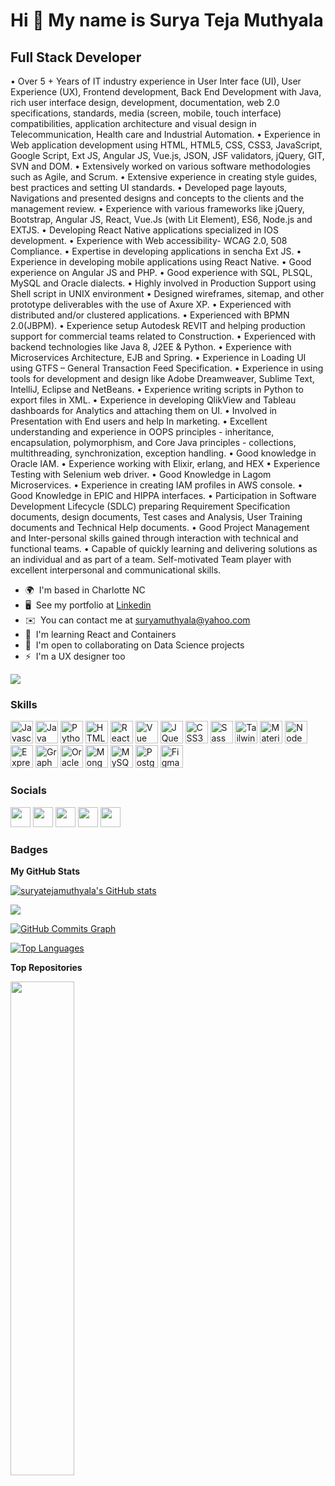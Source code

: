 Hi 👋 My name is Surya Teja Muthyala
====================================

Full Stack Developer
--------------------

• Over 5 + Years of IT industry experience in User Inter face (UI), User Experience (UX), Frontend development, Back End Development with Java, rich user interface design, development, documentation, web 2.0 specifications, standards, media (screen, mobile, touch interface) compatibilities, application architecture and visual design in Telecommunication, Health care and Industrial Automation. • Experience in Web application development using HTML, HTML5, CSS, CSS3, JavaScript, Google Script, Ext JS, Angular JS, Vue.js, JSON, JSF validators, jQuery, GIT, SVN and DOM. • Extensively worked on various software methodologies such as Agile, and Scrum. • Extensive experience in creating style guides, best practices and setting UI standards. • Developed page layouts, Navigations and presented designs and concepts to the clients and the management review. • Experience with various frameworks like jQuery, Bootstrap, Angular JS, React, Vue.Js (with Lit Element), ES6, Node.js and EXTJS. • Developing React Native applications specialized in IOS development. • Experience with Web accessibility- WCAG 2.0, 508 Compliance. • Expertise in developing applications in sencha Ext JS. • Experience in developing mobile applications using React Native. • Good experience on Angular JS and PHP. • Good experience with SQL, PLSQL, MySQL and Oracle dialects. • Highly involved in Production Support using Shell script in UNIX environment • Designed wireframes, sitemap, and other prototype deliverables with the use of Axure XP. • Experienced with distributed and/or clustered applications. • Experienced with BPMN 2.0(JBPM). • Experience setup Autodesk REVIT and helping production support for commercial teams related to Construction. • Experienced with backend technologies like Java 8, J2EE & Python. • Experience with Microservices Architecture, EJB and Spring. • Experience in Loading UI using GTFS – General Transaction Feed Specification. • Experience in using tools for development and design like Adobe Dreamweaver, Sublime Text, IntelliJ, Eclipse and NetBeans. • Experience writing scripts in Python to export files in XML. • Experience in developing QlikView and Tableau dashboards for Analytics and attaching them on UI. • Involved in Presentation with End users and help In marketing. • Excellent understanding and experience in OOPS principles - inheritance, encapsulation, polymorphism, and Core Java principles - collections, multithreading, synchronization, exception handling. • Good knowledge in Oracle IAM. • Experience working with Elixir, erlang, and HEX • Experience Testing with Selenium web driver. • Good Knowledge in Lagom Microservices. • Experience in creating IAM profiles in AWS console. • Good Knowledge in EPIC and HIPPA interfaces. • Participation in Software Development Lifecycle (SDLC) preparing Requirement Specification documents, design documents, Test cases and Analysis, User Training documents and Technical Help documents. • Good Project Management and Inter-personal skills gained through interaction with technical and functional teams. • Capable of quickly learning and delivering solutions as an individual and as part of a team. Self-motivated Team player with excellent interpersonal and communicational skills.

* 🌍  I'm based in Charlotte NC
* 🖥️  See my portfolio at [Linkedin](http://www.linkedin.com/in/suryatejamuthyala/)
* ✉️  You can contact me at [suryamuthyala@yahoo.com](mailto:suryamuthyala@yahoo.com)
* 🧠  I'm learning React and Containers
* 🤝  I'm open to collaborating on Data Science projects
* ⚡  I'm a UX designer too

<a href="https://www.twitter.com/suryateja027" target="_blank" rel="noreferrer"><img
src="https://img.shields.io/twitter/follow/suryateja027?logo=twitter&style=for-the-badge&color=0891b2&labelColor=1c1917"
/></a>

### Skills

<p align="left">
<a href="https://developer.mozilla.org/en-US/docs/Web/JavaScript" target="_blank" rel="noreferrer"><img src="https://raw.githubusercontent.com/danielcranney/readme-generator/main/public/icons/skills/javascript-colored.svg" width="36" height="36" alt="Javascript" /></a>
<a href="https://www.oracle.com/java/" target="_blank" rel="noreferrer"><img src="https://raw.githubusercontent.com/danielcranney/readme-generator/main/public/icons/skills/java-colored.svg" width="36" height="36" alt="Java" /></a>
<a href="https://www.python.org/" target="_blank" rel="noreferrer"><img src="https://raw.githubusercontent.com/danielcranney/readme-generator/main/public/icons/skills/python-colored.svg" width="36" height="36" alt="Python" /></a>
<a href="https://developer.mozilla.org/en-US/docs/Glossary/HTML5" target="_blank" rel="noreferrer"><img src="https://raw.githubusercontent.com/danielcranney/readme-generator/main/public/icons/skills/html5-colored.svg" width="36" height="36" alt="HTML5" /></a>
<a href="https://reactjs.org/" target="_blank" rel="noreferrer"><img src="https://raw.githubusercontent.com/danielcranney/readme-generator/main/public/icons/skills/react-colored.svg" width="36" height="36" alt="React" /></a>
<a href="https://vuejs.org/" target="_blank" rel="noreferrer"><img src="https://raw.githubusercontent.com/danielcranney/readme-generator/main/public/icons/skills/vuejs-colored.svg" width="36" height="36" alt="Vue" /></a>
<a href="https://jquery.com/" target="_blank" rel="noreferrer"><img src="https://raw.githubusercontent.com/danielcranney/readme-generator/main/public/icons/skills/jquery-colored.svg" width="36" height="36" alt="JQuery" /></a>
<a href="https://www.w3.org/TR/CSS/#css" target="_blank" rel="noreferrer"><img src="https://raw.githubusercontent.com/danielcranney/readme-generator/main/public/icons/skills/css3-colored.svg" width="36" height="36" alt="CSS3" /></a>
<a href="https://sass-lang.com/" target="_blank" rel="noreferrer"><img src="https://raw.githubusercontent.com/danielcranney/readme-generator/main/public/icons/skills/sass-colored.svg" width="36" height="36" alt="Sass" /></a>
<a href="https://tailwindcss.com/" target="_blank" rel="noreferrer"><img src="https://raw.githubusercontent.com/danielcranney/readme-generator/main/public/icons/skills/tailwindcss-colored.svg" width="36" height="36" alt="TailwindCSS" /></a>
<a href="https://mui.com/" target="_blank" rel="noreferrer"><img src="https://raw.githubusercontent.com/danielcranney/readme-generator/main/public/icons/skills/materialui-colored.svg" width="36" height="36" alt="Material UI" /></a>
<a href="https://nodejs.org/en/" target="_blank" rel="noreferrer"><img src="https://raw.githubusercontent.com/danielcranney/readme-generator/main/public/icons/skills/nodejs-colored.svg" width="36" height="36" alt="NodeJS" /></a>
<a href="https://expressjs.com/" target="_blank" rel="noreferrer"><img src="https://raw.githubusercontent.com/danielcranney/readme-generator/main/public/icons/skills/express-colored-dark.svg" width="36" height="36" alt="Express" /></a>
<a href="https://graphql.org/" target="_blank" rel="noreferrer"><img src="https://raw.githubusercontent.com/danielcranney/readme-generator/main/public/icons/skills/graphql-colored.svg" width="36" height="36" alt="GraphQL" /></a>
<a href="https://www.oracle.com/uk/index.html" target="_blank" rel="noreferrer"><img src="https://raw.githubusercontent.com/danielcranney/readme-generator/main/public/icons/skills/oracle-colored.svg" width="36" height="36" alt="Oracle" /></a>
<a href="https://www.mongodb.com/" target="_blank" rel="noreferrer"><img src="https://raw.githubusercontent.com/danielcranney/readme-generator/main/public/icons/skills/mongodb-colored.svg" width="36" height="36" alt="MongoDB" /></a>
<a href="https://www.mysql.com/" target="_blank" rel="noreferrer"><img src="https://raw.githubusercontent.com/danielcranney/readme-generator/main/public/icons/skills/mysql-colored.svg" width="36" height="36" alt="MySQL" /></a>
<a href="https://www.postgresql.org/" target="_blank" rel="noreferrer"><img src="https://raw.githubusercontent.com/danielcranney/readme-generator/main/public/icons/skills/postgresql-colored.svg" width="36" height="36" alt="PostgreSQL" /></a>
<a href="https://www.figma.com/" target="_blank" rel="noreferrer"><img src="https://raw.githubusercontent.com/danielcranney/readme-generator/main/public/icons/skills/figma-colored.svg" width="36" height="36" alt="Figma" /></a>
</p>


### Socials

<p align="left"> <a href="https://www.facebook.com/suryateja027" target="_blank" rel="noreferrer"><img src="https://raw.githubusercontent.com/danielcranney/readme-generator/main/public/icons/socials/facebook.svg" width="32" height="32" /></a> <a href="https://www.github.com/suryatejamuthyala" target="_blank" rel="noreferrer"><img src="https://raw.githubusercontent.com/danielcranney/readme-generator/main/public/icons/socials/github-dark.svg" width="32" height="32" /></a> <a href="http://www.instagram.com/suryateja027" target="_blank" rel="noreferrer"><img src="https://raw.githubusercontent.com/danielcranney/readme-generator/main/public/icons/socials/instagram.svg" width="32" height="32" /></a> <a href="https://www.linkedin.com/in/suryatejamuthyala" target="_blank" rel="noreferrer"><img src="https://raw.githubusercontent.com/danielcranney/readme-generator/main/public/icons/socials/linkedin.svg" width="32" height="32" /></a> <a href="https://www.twitter.com/suryateja027" target="_blank" rel="noreferrer"><img src="https://raw.githubusercontent.com/danielcranney/readme-generator/main/public/icons/socials/twitter.svg" width="32" height="32" /></a></p>

### Badges

<b>My GitHub Stats</b>

<a href="http://www.github.com/suryatejamuthyala"><img src="https://github-readme-stats.vercel.app/api?username=suryatejamuthyala&show_icons=true&hide=&count_private=true&title_color=0891b2&text_color=ffffff&icon_color=0891b2&bg_color=1c1917&hide_border=true&show_icons=true" alt="suryatejamuthyala's GitHub stats" /></a>

<a href="http://www.github.com/suryatejamuthyala"><img src="https://github-readme-streak-stats.herokuapp.com/?user=suryatejamuthyala&stroke=ffffff&background=1c1917&ring=0891b2&fire=0891b2&currStreakNum=ffffff&currStreakLabel=0891b2&sideNums=ffffff&sideLabels=ffffff&dates=ffffff&hide_border=true" /></a>

<a href="http://www.github.com/suryatejamuthyala"><img src="https://activity-graph.herokuapp.com/graph?username=suryatejamuthyala&bg_color=1c1917&color=ffffff&line=0891b2&point=ffffff&area_color=1c1917&area=true&hide_border=true&custom_title=GitHub%20Commits%20Graph" alt="GitHub Commits Graph" /></a>

<a href="https://github.com/suryatejamuthyala" align="left"><img src="https://github-readme-stats.vercel.app/api/top-langs/?username=suryatejamuthyala&langs_count=10&title_color=0891b2&text_color=ffffff&icon_color=0891b2&bg_color=1c1917&hide_border=true&locale=en&custom_title=Top%20%Languages" alt="Top Languages" /></a>

<b>Top Repositories</b>

<div width="100%" align="center"><a href="https://github.com/suryatejamuthyala/Vueoffline" align="left"><img align="left" width="45%" src="https://github-readme-stats.vercel.app/api/pin/?username=suryatejamuthyala&repo=Vueoffline&title_color=0891b2&text_color=ffffff&icon_color=0891b2&bg_color=1c1917&hide_border=true&locale=en" /></a></div><br /><br /><br /><br /><br /><br /><br />
